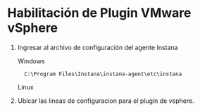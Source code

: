 # Habilitación de Plugin VMware vSphere

1. Ingresar al archivo de configuración del agente Instana

   Windows

         C:\Program Files\Instana\instana-agent\etc\instana

   Linux

   

2. Ubicar las lineas de configuracion para el plugin de vsphere.






